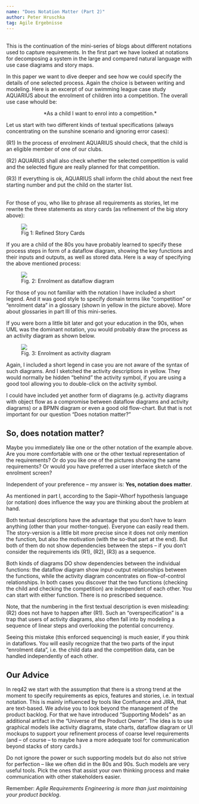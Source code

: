 ```yaml
---
name: "Does Notation Matter (Part 2)"
author: Peter Hruschka
tag: Agile Ergebnisse
---
```

<br>
This is the continuation of the mini-series of blogs about different notations used to capture requirements. In the first part we have looked at notations for decomposing a system in the large and compared natural language with use case diagrams and story maps.

In this paper we want to dive deeper and see how we could specify the details of one selected process. Again the choice is between writing and modeling. Here is an excerpt of our swimming league case study AQUARIUS about the enrolment of children into a competition. The overall use case whould be:

<p style="text-align: center" markdown="1">*As a child I want to enrol into a competition.*</p>

Let us start with two different kinds of textual specifications (always concentrating on the sunshine scenario and ignoring error cases):

(R1) In the process of enrolment AQUARIUS should check, that the child is an eligible member of one of our clubs.

(R2) AQUARIUS shall also check whether the selected competition is valid and the selected figure are really planned for that competition.

(R3) If everything is ok, AQUARIUS shall inform the child about the next free starting number and put the child on the starter list.
<br> <br>

For those of you, who like to phrase all requirements as stories, let me rewrite the three statements as story cards (as refinement of the big story above):

<figure>
  <img class="max800" src="{{site.url}}/images/blog/doesNotationMatter6.png"/>
  <figcaption>Fig 1: Refined Story Cards</figcaption>
</figure>

If you are a child of the 80s you have probably learned to specify these process steps in form of a dataflow diagram, showing the key functions and their inputs and outputs, as well as stored data. Here is a way of specifying the above mentioned process:

<figure>
  <img class="max800" src="{{site.url}}/images/blog/doesNotationMatter4.png"/>
  <figcaption>Fig. 2: Enrolment as dataflow diagram</figcaption>
</figure>

For those of you not familiar with the notation I have included a short legend. And it was good style to specify domain terms like “competition” or “enrolment data” in a glossary (shown in yellow in the picture above). More about glossaries in part III of this mini-series.

If you were born a little bit later and got your education in the 90s, when UML was the dominant notation, you would probably draw the process as an activity diagram as shown below.

<figure>
  <img class="max800" src="{{site.url}}/images/blog/doesNotationMatter5.png"/>
  <figcaption>Fig. 3: Enrolment as activity diagram</figcaption>
</figure>

Again, I included a short legend in case you are not aware of the syntax of such diagrams. And I sketched the activity descriptions in yellow. They would normally be hidden “behind” the activity symbol, if you are using a good tool allowing you to double-click on the activity symbol.

I could have included yet another form of diagrams (e.g. activity diagrams with object flow as a compromise between dataflow diagrams and activity diagrams) or a BPMN diagram or even a good old flow-chart. But that is not important for our question “Does notation matter?”

## So, does notation matter?

Maybe you immediately like one or the other notation of the example above. Are you more comfortable with one or the other textual representation of the requirements? Or do you like one of the pictures showing the same requirements? Or would you have preferred a user interface sketch of the enrolment screen?

Independent of your preference – my answer is: **Yes, notation does matter**.

As mentioned in part I, according to the Sapir–Whorf hypothesis language (or notation) does influence the way you are thinking about the problem at hand.

Both textual descriptions have the advantage that you don’t have to learn anything (other than your mother-tongue). Everyone can easily read them. The story-version is a little bit more precise since it does not only mention the function, but also the motivation (with the so-that part at the end). But both of them do not show dependencies between the steps – if you don’t consider the requirements ids (R1), (R2), (R3) as a sequence.

Both kinds of diagrams DO show dependencies between the individual functions: the dataflow diagram show input-output relationships between the functions, while the activity diagram concentrates on flow-of-control relationships. In both cases you discover that the two functions (checking the child and checking the competition) are independent of each other. You can start with either function. There is no prescribed sequence.

Note, that the numbering in the first textual description is even misleading: (R2) does not have to happen after (R1). Such an “overspecification” is a trap that users of activity diagrams, also often fall into by modeling a sequence of linear steps and overlooking the potential concurrency.

Seeing this mistake (this enforced sequencing) is much easier, if you think in dataflows. You will easily recognize that the two parts of the input “enrolment data”, i.e. the child data and the competition data, can be handled independently of each other.

## Our Advice

In req42 we start with the assumption that there is a strong trend at the moment to specify requirements as epics, features and stories, i.e. in textual notation. This is mainly influenced by tools like Confluence and JIRA, that are text-based. We advise you to look beyond the management of the product backlog. For that we have introduced “Supporting Models” as an additional artifact in the “Universe of the Product Owner”. The idea is to use graphical models like activity diagrams, state charts, dataflow diagram or UI mockups to support your refinement process of coarse level requirements (and – of course – to maybe have a more adequate tool for communication beyond stacks of story cards.)

Do not ignore the power or such supporting models but do also not strive for perfection – like we often did in the 80s and 90s. Such models are very useful tools. Pick the ones that assist your own thinking process and make communication with other stakeholders easier.

Remember: *Agile Requirements Engineering is more than just maintaining your product backlog*.

